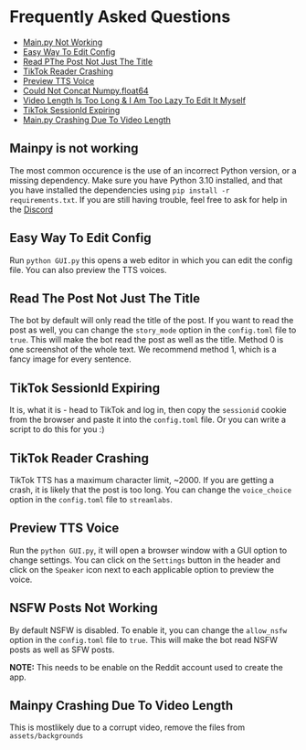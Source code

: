 # Frequently Asked Questions

- [Main.py Not Working](#Main.py-is-not-working)
- [Easy Way To Edit Config](#easy-way-to-edit-config)
- [Read PThe Post Not Just The Title](#some-of-my-markdown-elements-arent-highlighted)
- [TikTok Reader Crashing](#tiktok-reader-crashing)
- [Preview TTS Voice](#preview-tts-voice)
- [Could Not Concat Numpy.float64](#could-not-concat-numpyfloat64)
- [Video Length Is Too Long & I Am Too Lazy To Edit It Myself](#video-length-is-too-long--i-am-too-lazy-to-edit-it-myself)
- [TikTok SessionId Expiring](#tiktok-sessionid-expiring)
- [Main.py Crashing Due To Video Length](#mainpy-crashing-due-to-video-length)

## Mainpy is not working

The most common occurence is the use of an incorrect Python version, or a missing dependency. Make sure you have Python 3.10 installed, and that you have installed the dependencies using `pip install -r requirements.txt`. If you are still having trouble, feel free to ask for help in the [Discord](https://discord.gg/QaTx2ZDqea)

## Easy Way To Edit Config

Run `python GUI.py` this opens a web editor in which you can edit the config file. You can also preview the TTS voices.

## Read The Post Not Just The Title

The bot by default will only read the title of the post. If you want to read the post as well, you can change the `story_mode` option in the `config.toml` file to `true`. This will make the bot read the post as well as the title. Method 0 is one screenshot of the whole text. We recommend method 1, which is a fancy image for every sentence.

## TikTok SessionId Expiring

It is, what it is - head to TikTok and log in, then copy the `sessionid` cookie from the browser and paste it into the `config.toml` file. Or you can write a script to do this for you :)

## TikTok Reader Crashing

TikTok TTS has a maximum character limit, ~2000. If you are getting a crash, it is likely that the post is too long. You can change the `voice_choice` option in the `config.toml` file to `streamlabs`.

## Preview TTS Voice

Run the `python GUI.py`, it will open a browser window with a GUI option to change settings. You can click on the `Settings` button in the header and click on the `Speaker` icon next to each applicable option to preview the voice.

## NSFW Posts Not Working

By default NSFW is disabled. To enable it, you can change the `allow_nsfw` option in the `config.toml` file to `true`. This will make the bot read NSFW posts as well as SFW posts. 

**NOTE:** This needs to be enable on the Reddit account used to create the app.

## Mainpy Crashing Due To Video Length

This is mostlikely due to a corrupt video, remove the files from `assets/backgrounds`
